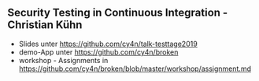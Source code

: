 ## Security Testing in Continuous Integration - Christian Kühn
* Slides unter https://github.com/cy4n/talk-testtage2019
* demo-App unter https://github.com/cy4n/broken
* workshop - Assignments in https://github.com/cy4n/broken/blob/master/workshop/assignment.md
